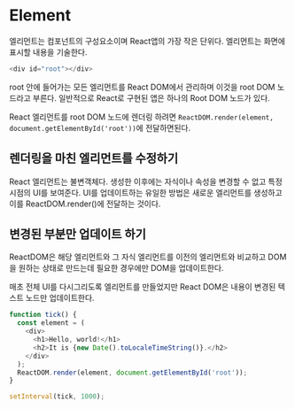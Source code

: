 # Element
엘리먼트는 컴포넌트의 구성요소이며 React앱의 가장 작은 단위다. 엘리먼트는 화면에 표시할 내용을 기술한다.

```javascript
<div id="root"></div>
```
root 안에 들어가는 모든 엘리먼트를 React DOM에서 관리하며 이것을 root DOM 노드라고 부른다. 일반적으로 React로 구현된 앱은 하나의 Root DOM 노드가 있다.

React 엘리먼트를 root DOM 노드에 렌더링 하려면 `ReactDOM.render(element, document.getElementById('root'))`에 전달하면된다.

## 렌더링을 마친 엘리먼트를 수정하기

React 엘리먼트는 불변객체다. 생성한 이후에는 자식이나 속성을 변경할 수 없고 특정 시점의 UI를 보여준다.
UI를 업데이트하는 유일한 방법은 새로운 엘리먼트를 생성하고 이를 ReactDOM.render()에 전달하는 것이다.

## 변경된 부분만 업데이트 하기
ReactDOM은 해당 엘리먼트와 그 자식 엘리먼트를 이전의 엘리먼트와 비교하고 DOM을 원하는 상태로 만드는데 필요한 경우에만 DOM을 업데이트한다.

매초 전체 UI를 다시그리도록 엘리먼트를 만들었지만 React DOM은 내용이 변경된 텍스트 노드만 업데이트한다.
```javascript
function tick() {
  const element = (
    <div>
      <h1>Hello, world!</h1>
      <h2>It is {new Date().toLocaleTimeString()}.</h2>
    </div>
  );
  ReactDOM.render(element, document.getElementById('root'));
}

setInterval(tick, 1000);
```